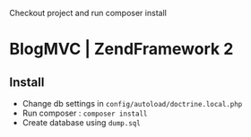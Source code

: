 Checkout project and run composer install

# BlogMVC | ZendFramework 2

## Install
- Change db settings in ```config/autoload/doctrine.local.php```
- Run composer : ```composer install```
- Create database using ```dump.sql```